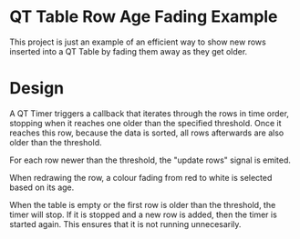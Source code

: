 # QT Table Row Age Fading Example
This project is just an example of an efficient way to show new rows inserted into a QT Table by fading them away as they get older.

# Design
A QT Timer triggers a callback that iterates through the rows in time order, stopping when it reaches one older than the specified threshold.
Once it reaches this row, because the data is sorted, all rows afterwards are also older than the threshold.

For each row newer than the threshold, the "update rows" signal is emited.

When redrawing the row, a colour fading from red to white is selected based on its age.

When the table is empty or the first row is older than the threshold, the timer will stop. If it is stopped and a new row is added,
then the timer is started again. This ensures that it is not running unnecesarily.
